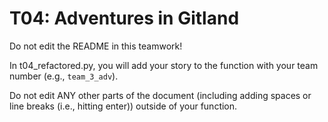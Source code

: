 # T04: Adventures in Gitland

Do not edit the README in this teamwork!

In t04_refactored.py, you will add your story to the function 
with your team number (e.g., ```team_3_adv```). 

Do not edit ANY other parts of the document (including adding 
spaces or line breaks (i.e., hitting enter)) outside of your function. 
